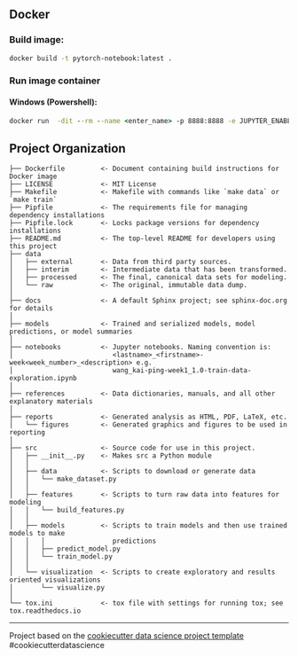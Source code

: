 ## Docker
### Build image:

```bash
docker build -t pytorch-notebook:latest .
```

### Run image container

#### Windows (Powershell):
```cmd
docker run  -dit --rm --name <enter_name> -p 8888:8888 -e JUPYTER_ENABLE_LAB=yes -v ""$PWD":/home/jovyan/work" -v ""$PWD\src":/home/jovyan/work/src" pytorch-notebook:latest
```

## Project Organization

    ├── Dockerfile         <- Document containing build instructions for Docker image
    ├── LICENSE            <- MIT License
    ├── Makefile           <- Makefile with commands like `make data` or `make train`
    ├── Pipfile            <- The requirements file for managing dependency installations
    ├── Pipfile.lock       <- Locks package versions for dependency installations
    ├── README.md          <- The top-level README for developers using this project
    ├── data
    │   ├── external       <- Data from third party sources.
    │   ├── interim        <- Intermediate data that has been transformed.
    │   ├── processed      <- The final, canonical data sets for modeling.
    │   └── raw            <- The original, immutable data dump.
    │
    ├── docs               <- A default Sphinx project; see sphinx-doc.org for details
    │
    ├── models             <- Trained and serialized models, model predictions, or model summaries
    │
    ├── notebooks          <- Jupyter notebooks. Naming convention is:
    │                         <lastname>_<firstname>-week<week_number>_<description> e.g.
    │                         wang_kai-ping-week1_1.0-train-data-exploration.ipynb
    │
    ├── references         <- Data dictionaries, manuals, and all other explanatory materials
    │
    ├── reports            <- Generated analysis as HTML, PDF, LaTeX, etc.
    │   └── figures        <- Generated graphics and figures to be used in reporting
    │
    ├── src                <- Source code for use in this project.
    │   ├── __init__.py    <- Makes src a Python module
    │   │
    │   ├── data           <- Scripts to download or generate data
    │   │   └── make_dataset.py
    │   │
    │   ├── features       <- Scripts to turn raw data into features for modeling
    │   │   └── build_features.py
    │   │
    │   ├── models         <- Scripts to train models and then use trained models to make
    │   │   │                 predictions
    │   │   ├── predict_model.py
    │   │   └── train_model.py
    │   │
    │   └── visualization  <- Scripts to create exploratory and results oriented visualizations
    │       └── visualize.py
    │
    └── tox.ini            <- tox file with settings for running tox; see tox.readthedocs.io

---

Project based on the [cookiecutter data science project template](https://drivendata.github.io/cookiecutter-data-science)
#cookiecutterdatascience
